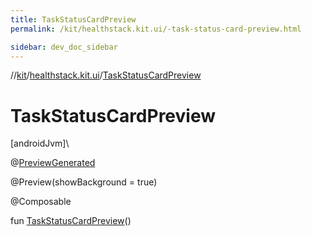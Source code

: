 ```yaml
---
title: TaskStatusCardPreview
permalink: /kit/healthstack.kit.ui/-task-status-card-preview.html

sidebar: dev_doc_sidebar
---
```

//[kit](../../index.html)/[healthstack.kit.ui](index.html)/[TaskStatusCardPreview](-task-status-card-preview.html)



# TaskStatusCardPreview



[androidJvm]\




@[PreviewGenerated](../healthstack.kit.annotation/-preview-generated/index.html)



@Preview(showBackground = true)



@Composable



fun [TaskStatusCardPreview](-task-status-card-preview.html)()




